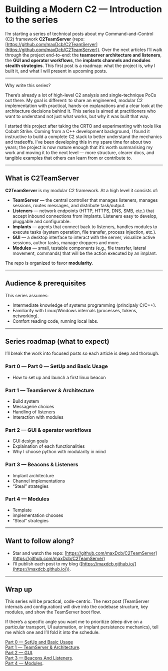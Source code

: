# Building a Modern C2 — Introduction to the series

I’m starting a series of technical posts about my Command-and-Control (C2) framework **C2TeamServer** (repo: [https://github.com/maxDcb/C2TeamServer](https://github.com/maxDcb/C2TeamServer)). Over the next articles I’ll walk through the project end-to-end: the **teamserver architecture and listeners**, the **GUI and operator workflows**, the **implants channels and modules stealth strategies**. This first post is a roadmap: what the project is, why I built it, and what I will present in upcoming posts.

---

Why write this series?

There’s already a lot of high-level C2 analysis and single-technique PoCs out there. My goal is different: to share an engineered, modular C2 implementation with practical, hands-on explanations and a clear look at the architecture decisions behind it. This series is aimed at practitioners who want to understand not just what works, but why it was built that way.

I started this project after taking the CRTO and experimenting with tools like Cobalt Strike. Coming from a C++ development background, I found it instructive to build a complete C2 stack to better understand the mechanics and tradeoffs. I’ve been developing this in my spare time for about two years; the project is now mature enough that it’s worth summarising my work and moving it to the next level — more structure, clearer docs, and tangible examples that others can learn from or contribute to.

---

## What is **C2TeamServer** 

**C2TeamServer** is my modular C2 framework. At a high level it consists of:

* **TeamServer** — the central controller that manages listeners, manages sessions, routes messages, and distribute task/output.
* **Listeners** — network endpoints (HTTP, HTTPS, DNS, SMB, etc.) that accept inbound connections from implants. Listeners easy to develop, pluggable and configurable.
* **Implants** — agents that connect back to listeners, handles modules to execute tasks (system operation, file transfer, process injection, etc.).
* **GUI** — a desktop interface to interact with the server, visualize active sessions, author tasks, manage droppers and more.
* **Modules** — small, testable components (e.g., file transfer, lateral movement, commands) that will be the action executed by an implant.

The repo is organized to favor **modularity**.

---

## Audience & prerequisites

This series assumes:

* Intermediate knowledge of systems programming (principaly C/C++).
* Familiarity with Linux/Windows internals (processes, tokens, networking).
* Comfort reading code, running local labs.

---

## Series roadmap (what to expect)

I’ll break the work into focused posts so each article is deep and thorough.

### Part 0 — Part 0 — SetUp and Basic Usage

* How to set up and launch a first linux beacon

### Part 1 — TeamServer & Architecture

* Build system
* Messagerie choices
* Handling of listeners
* Interaction with modules

### Part 2 — GUI & operator workflows

* GUI design goals
* Explaination of each functionalities
* Why I choose python with modularity in mind

### Part 3 — Beacons & Listeners

* Implant architecture
* Channel implementations
* “Steal” strategies

### Part 4 — Modules 

* Template
* implementation chooses
* “Steal” strategies

---

## Want to follow along?

* Star and watch the repo: [https://github.com/maxDcb/C2TeamServer](https://github.com/maxDcb/C2TeamServer)
* I’ll publish each post to my blog ([https://maxdcb.github.io/](https://maxdcb.github.io/)).

---

## Wrap up

This series will be practical, code-centric. The next post (TeamServer internals and configuration) will dive into the codebase structure, key modules, and show the TeamServer boot flow.

If there’s a specific angle you want me to prioritize (deep dive on a particular transport, UI automation, or implant persistence mechanics), tell me which one and I’ll fold it into the schedule.

[Part 0 — SetUp and Basic Usage](./Part0SetUpAndBasicUsage.md)  
[Part 1 — TeamServer & Architecture](./Part1TeamServerAndArchitecture.md).  
[Part 2 — GUI](./Part2Gui.md).  
[Part 3 — Beacons And Listeners](./Part3BeaconsAndListeners.md).  
[Part 4 — Modules](./Part4Modules.md).  


